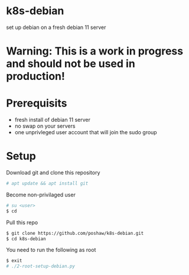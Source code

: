 k8s-debian
============
set up debian on a fresh debian 11 server

# Warning: This is a work in progress and should not be used in production!

# Prerequisits
* fresh install of debian 11 server
* no swap on your servers
* one unprivleged user account that will join the sudo group

# Setup
Download git and clone this repository
```bash
# apt update && apt install git
```

Become non-privilaged user
```bash
# su <user>
$ cd
```

Pull this repo
```bash
$ git clone https://github.com/poshaw/k8s-debian.git
$ cd k8s-debian
```

You need to run the following as root
```bash
$ exit
# ./2-root-setup-debian.py
```
